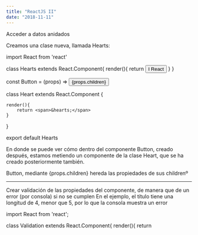 ```yaml
---
title: "ReactJS II"
date: "2018-11-11"
---
```


Acceder a datos anidados

Creamos una clase nueva, llamada Hearts:

import React from 'react'

class Hearts extends React.Component{
    render(){
        return <Button>I <Heart /> React</Button>
    }
}

const Button = (props) => <button>{props.children}</button>

class Heart extends React.Component {

    render(){
        return <span>&hearts;</span>
    }
}

export default Hearts

En donde se puede ver cómo dentro del componente Button, creado después, estamos metiendo un componente de la clase Heart, 
que se ha creado posteriormente también.

Button, mediante {props.children} hereda las propiedades de sus childrenº

------

Crear validación de las propiedades del componente, de manera que de un error (por consola) si no se cumplen
En el ejemplo, el título tiene una longitud de 4, menor que 5, por lo que la consola muestra un error

import React from 'react';

class Validation extends React.Component{
    render(){
        return <Title text='Hola'/>
    }
}

const Title = (props) => <h1>Title: {props.text}</h1>

Title.propTypes = {
    text(props, propName, component){
        if(!(propName in props)){
            return new Error(`falta ${propName}`)
        }
        if(props[propName].length < 6){
            return new Error(`${propName} es demasiado corto`)
        }
    }
}

export default Validation

----------------

Systema de eventos en React. Podemos escuchar lo que se realiza en el navegador y en base a ello realizar una serie de acciones.

El método update es un método creado por nosotros

import React from 'react'

class Events extends React.Component{
    constructor(){
        super();
        this.state={currentEvent:'---'}
        this.update = this.update.bind(this);
    }
    update(e){
        this.setState({currentEvent: e.type})
    }
    render(){
        return(
        <div>

        <textarea 
        cols="30" 
        rows="10"
        onKeyPress = {this.update}
        onBlur = {this.update}
        onTouchStart = {this.update}
        onTouchEnd = {this.update}
        onFocus = {this.update}
        onCut = {this.update}
        onCopy = {this.update}
        onPaste = {this.update}
        onDoubleClick = {this.update}
        onTouchMove = {this.update}
        onTouchEnd = {this.update}
        />
        <h1>{this.state.currentEvent}</h1>

        </div>
        )
    }
}

export default Events;

---------

Referencias a componentes (útil si queremos actualizar diferentes componentes del mismo tipo)

